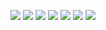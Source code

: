[![](https://img.shields.io/badge/Visual_Studio-5C2D91?style=for-the-badge&logo=visual%20studio&logoColor=black)](https://github.com/BzzzThe18th)
[![](https://img.shields.io/badge/Visual_Studio_Code-0078D4?style=for-the-badge&logo=visual%20studio%20code&logoColor=black)](https://github.com/BzzzThe18th)
[![](https://komarev.com/ghpvc/?username=BzzzThe18th)](https://github.com/BzzzThe18th) [![](https://quotes-github-readme.vercel.app/api?type=vertical&theme=dark&quote=Fuck%20that%2C%20do%20your%20own%20shit%20you%20dumbass%20bitch)](https://github.com/BzzzThe18th)
[![](https://github-readme-stats.vercel.app/api?username=BzzzThe18th&show_icons=true&card_width=1000&theme=dark#gh-dark-mode-only)](https://github.com/BzzzThe18th)
[![](https://github-readme-stats.vercel.app/api?username=BzzzThe18th&show_icons=true&card_width=1000&theme=default#gh-light-mode-only)](https://github.com/BzzzThe18th)
[![](https://spotify-recently-played-readme.vercel.app/api?user=5ijj1ef3gtzy3iaj3q4obv1wr&width=1000)](https://github.com/BzzzThe18th)
